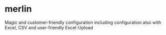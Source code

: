 # merlin
Magic and customer-friendly configuration including configuration also with Excel, CSV and user-friendly Excel-Upload
